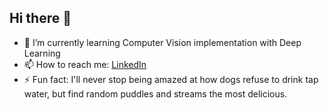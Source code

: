 ## Hi there 👋
- 🌱 I’m currently learning Computer Vision implementation with Deep Learning
- 📫 How to reach me: [LinkedIn](https://www.linkedin.com/in/gintare-kuksenaite-06ab03158/)
- ⚡ Fun fact: I'll never stop being amazed at how dogs refuse to drink tap water, but find random puddles and streams the most delicious.
  
<!--
**gkukse/gkukse** is a ✨ _special_ ✨ repository because its `README.md` (this file) appears on your GitHub profile.

Here are some ideas to get you started:

- 🔭 I’m currently working on ...
- 👯 I’m looking to collaborate on ...
- 🤔 I’m looking for help with ...
- 💬 Ask me about ...
- 😄 Pronouns: ...
-->
